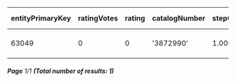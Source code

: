 | entityPrimaryKey | ratingVotes | rating | catalogNumber | stepOrderQuantity | brandCode | order    | display-size | codeShort             | published                     | unit | isAlias | minOrderQuantity | status   | changed                   | code                  | availability       | saleRestriction       | warrantyPeriod | ean        | productType | orderedQuantity | stockItemPrimaryKey |
| ---------------- | ----------- | ------ | ------------- | ----------------- | --------- | -------- | ------------ | --------------------- | ----------------------------- | ---- | ------- | ---------------- | -------- | ------------------------- | --------------------- | ------------------ | --------------------- | -------------- | ---------- | ----------- | --------------- | ------------------- |
| 63049            | 0           | 0      | '3872990'     | 1.00000           | 'apple'   | ↻ 104526 | 13.30000     | 'macbook-pro-13-2022' | 2023-12-07T00:21:30.872+01:00 | 'ks' | false   | 1.00000          | 'ACTIVE' | 2023-12-01T15:40:03+01:00 | 'macbook-pro-13-2022' | 'ALWAYS_AVAILABLE' | 'WITHOUT_RESTRICTION' | 24             | '15491963' | 'MASTER'    | 0.00000         | 1450                |

###### **Page** 1/1 **(Total number of results: 1)**